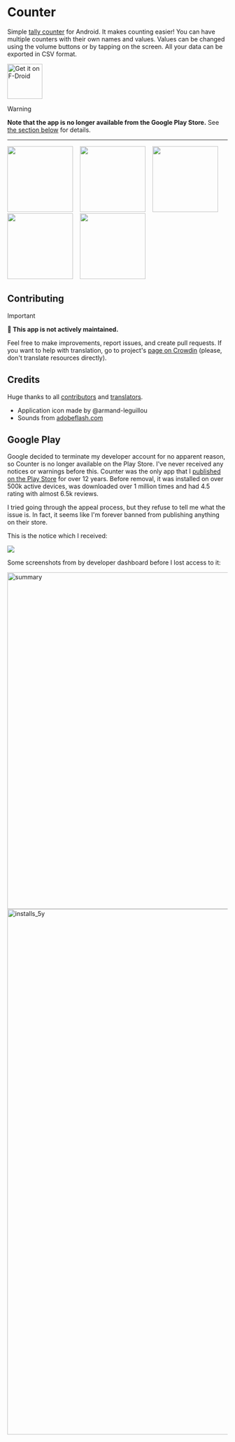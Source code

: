 # Counter

Simple [tally counter](https://en.wikipedia.org/wiki/Tally_counter) for Android. It makes counting easier! You can have multiple counters with their own names and values. Values can be changed using the volume buttons or by tapping on the screen. All your data can be exported in CSV format.

[<img src="https://fdroid.gitlab.io/artwork/badge/get-it-on.png" alt="Get it on F-Droid" height="80" />](https://f-droid.org/packages/me.tsukanov.counter)

> [!WARNING]  
> **Note that the app is no longer available from the Google Play Store.** See [the section below](#google-play) for details.

---

<img src="resources/screenshots/5_framed.png" width="150" />&nbsp;&nbsp;&nbsp;&nbsp;<img src="resources/screenshots/1_framed.png" width="150" />&nbsp;&nbsp;&nbsp;&nbsp;<img src="resources/screenshots/2_framed.png" width="150" />&nbsp;&nbsp;&nbsp;&nbsp;<img src="resources/screenshots/3_framed.png" width="150" />&nbsp;&nbsp;&nbsp;&nbsp;<img src="resources/screenshots/4_framed.png" width="150" />

## Contributing

> [!IMPORTANT]
> **🚧 This app is not actively maintained.**

Feel free to make improvements, report issues, and create pull requests. If you want to help with
translation, go to project's [page on Crowdin](http://crowdin.net/project/simple-counter) (please,
don't translate resources directly).

## Credits

Huge thanks to all [contributors](https://github.com/gentlecat/counter/contributors)
and [translators](https://crowdin.net/project/simple-counter).

* Application icon made by @armand-leguillou
* Sounds from [adobeflash.com](https://www.adobeflash.com/download/sounds/clicks/)

## Google Play

Google decided to terminate my developer account for no apparent reason, so Counter is no longer available on the Play Store. I've never received any notices or warnings before this. Counter was the only app that I [published on the Play Store](https://web.archive.org/web/20250121131910/https://play.google.com/store/apps/details?id=me.tsukanov.counter) for over 12 years. Before removal, it was installed on over 500k active devices, was downloaded over 1 million times and had 4.5 rating with almost 6.5k reviews.

I tried going through the appeal process, but they refuse to tell me what the issue is. In fact, it seems like I'm forever banned from publishing anything on their store.

This is the notice which I received:

![](https://github.com/user-attachments/assets/353c5c36-b043-420a-b1b9-00da3333ea40)

Some screenshots from by developer dashboard before I lost access to it:

<img width="768" alt="summary" src="https://github.com/user-attachments/assets/7dfe7cc3-f8fe-4828-8804-3df5d3d55662" />

<img width="1199" alt="installs_5y" src="https://github.com/user-attachments/assets/fd2b36ed-eaaa-4a8c-bfb5-fd13a1238943" />
